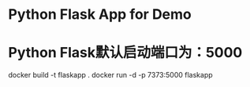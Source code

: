 # Python Flask App for Demo


# Python Flask默认启动端口为：5000
docker build -t flaskapp .
docker run -d -p 7373:5000 flaskapp

